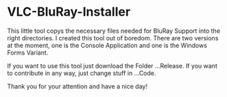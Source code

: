 # VLC-BluRay-Installer
This little tool copys the necessary files needed for BluRay Support into the right directories.
I created this tool out of boredom.
There are two versions at the moment, one is the Console Application and one is the Windows Forms Variant.

If you want to use this tool just download the Folder ...Release.
If you want to contribute in any way, just change stuff in ...Code.

Thank you for your attention and have a nice day!